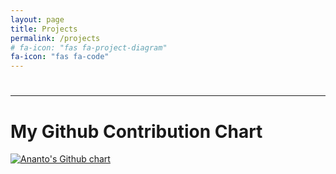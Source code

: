 ```yaml
---
layout: page
title: Projects
permalink: /projects
# fa-icon: "fas fa-project-diagram"
fa-icon: "fas fa-code"
---
```

<style>
    /* div#window-right {
    background: #ffe8e8;
} */
</style>
  
<!-- This is the list of my projects over the time :  
  
1. [Four In A Row]({{site.baseurl}}{%- link _projects/four-in-a-row.md -%})  

2. [Django Projects](https://github.com/niananto/django_projects)  

Follow me on [GitHub](https://github.com/niananto) -->


<link rel="stylesheet" href="{{site.baseurl}}{%- link assets/css/projects.css -%}">

<div class="project-flex-container">  
    <div class="project-list">
        <!-- here would be the list of repos -->
    </div>
    <div id="readme-container">
        <hr style="display:none">
        <h1 id="repo-name" style="text-align:center"></h1>
        <hr style="display:none">
        <div id="readme">
            <!-- here is the test -->
        </div>
        <hr>
        <em id="github-link"><a href="#"></a></em>
    </div>
</div>

<div class="github-chart-container">
    <h1>My Github Contribution Chart</h1>
    <a href="https://github.com/nazmulislamananto">
        <div id="github-chart">
            <img src="http://ghchart.rshah.org/nazmulislamananto" alt="Ananto's Github chart" />
        </div>
    </a>    
</div>

<script src="{{site.baseurl}}{%- link assets/js/projects.js -%}"></script>
<!-- <script src="{{site.baseurl}}{%- link assets/js/mmd.js -%}"></script> -->

<script src="https://cdnjs.cloudflare.com/ajax/libs/showdown/1.9.1/showdown.min.js" integrity="sha512-L03kznCrNOfVxOUovR6ESfCz9Gfny7gihUX/huVbQB9zjODtYpxaVtIaAkpetoiyV2eqWbvxMH9fiSv5enX7bw==" crossorigin="anonymous"></script>

<!-- <script src="https://cdnjs.cloudflare.com/ajax/libs/showdown/1.9.1/showdown.js" integrity="sha512-bvV1V1YSjP1fbfKJjTlNmdnUO2XpsLYUdKwmz5UXBi5U+x40rx9JpA0ooQUMZfpz1MaaBC0ydNLoC6r0sitPUQ==" crossorigin="anonymous"></script> -->

<script>
    // const converter = new showdown.Converter();
    // console.log( converter.makeHtml('Markdown is **sweet**') );
</script>